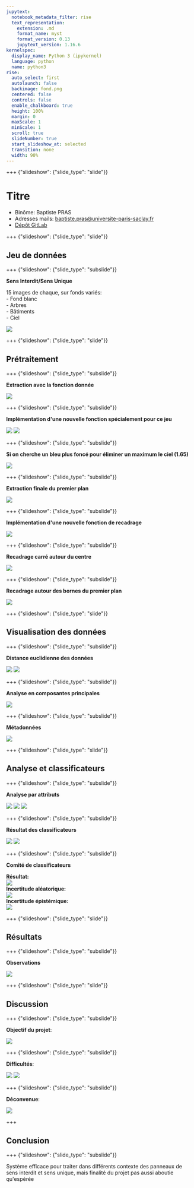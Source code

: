 ```yaml
---
jupytext:
  notebook_metadata_filter: rise
  text_representation:
    extension: .md
    format_name: myst
    format_version: 0.13
    jupytext_version: 1.16.6
kernelspec:
  display_name: Python 3 (ipykernel)
  language: python
  name: python3
rise:
  auto_select: first
  autolaunch: false
  backimage: fond.png
  centered: false
  controls: false
  enable_chalkboard: true
  height: 100%
  margin: 0
  maxScale: 1
  minScale: 1
  scroll: true
  slideNumber: true
  start_slideshow_at: selected
  transition: none
  width: 90%
---
```


+++ {"slideshow": {"slide_type": "slide"}}

# Titre

- Binôme: Baptiste PRAS
- Adresses mails: baptiste.pras@universite-paris-saclay.fr
- [Dépôt GitLab](https://gitlab.dsi.universite-paris-saclay.fr/baptiste.pras/L1InfoInitiationScienceDonnees-2022-2023-Semaine8)

+++ {"slideshow": {"slide_type": "slide"}}

## Jeu de données

+++ {"slideshow": {"slide_type": "subslide"}}

**Sens Interdit/Sens Unique**

15 images de chaque, sur fonds variés:                           
    - Fond blanc                   
    - Arbres                       
    - Bâtiments                   
    - Ciel                         

<img src=media/jeu_donnees.png>

+++ {"slideshow": {"slide_type": "slide"}}

## Prétraitement

+++ {"slideshow": {"slide_type": "subslide"}}

**Extraction avec la fonction donnée**

<img src=media/extraction1.png>

+++ {"slideshow": {"slide_type": "subslide"}}

**Implémentation d'une nouvelle fonction spécialement pour ce jeu**

<img src="media/extraction_avant.png">
<img src="media/bleu_fonce.png">

+++ {"slideshow": {"slide_type": "subslide"}}

**Si on cherche un bleu plus foncé pour éliminer un maximum le ciel (1.65)**

<img src="media/extraction2.png">

+++ {"slideshow": {"slide_type": "subslide"}}

**Extraction finale du premier plan**

<img src="media/extraction3.png">

+++ {"slideshow": {"slide_type": "subslide"}}

**Implémentation d'une nouvelle fonction de recadrage**

<img src="media/recadrage.png">

+++ {"slideshow": {"slide_type": "subslide"}}

**Recadrage carré autour du centre**

<img src="media/recadrage2.png">

+++ {"slideshow": {"slide_type": "subslide"}}

**Recadrage autour des bornes du premier plan**

<img src="media/recadrage3.png">

+++ {"slideshow": {"slide_type": "slide"}}

## Visualisation des données

+++ {"slideshow": {"slide_type": "subslide"}}

**Distance euclidienne des données**

<img src=media/visualisation.png>
<img src=media/dist_euclide.png>

+++ {"slideshow": {"slide_type": "subslide"}}

**Analyse en composantes principales**

<img src=media/attributs_PCA.png>

+++ {"slideshow": {"slide_type": "subslide"}}

**Métadonnées**

<img src=media/metadonnees.png>

+++ {"slideshow": {"slide_type": "slide"}}

## Analyse et classificateurs

+++ {"slideshow": {"slide_type": "subslide"}}

**Analyse par attributs**

<img src=media/matrice.png>
<img src=media/meilleurs.png>
<img src=media/analyse_attributs.png>

+++ {"slideshow": {"slide_type": "subslide"}}

**Résultat des classificateurs**

<img src=media/classificateurs.png>
<img src=media/apprentissage.png>

+++ {"slideshow": {"slide_type": "subslide"}}

**Comité de classificateurs**

__Résultat:__                                                                                                           
<img src=media/comite.png>                                                                                             
__Incertitude aléatorique:__                                                                                                  
<img src=media/aleatorique.png>                                                                                             
__Incertitude épistémique:__                                                                                               
<img src=media/epistemique.png>

+++ {"slideshow": {"slide_type": "slide"}}

## Résultats

+++ {"slideshow": {"slide_type": "subslide"}}

**Observations**

<img src=media/jeu_donnees.png>

+++ {"slideshow": {"slide_type": "slide"}}

## Discussion

+++ {"slideshow": {"slide_type": "subslide"}}

__Objectif du projet__:

<img src=media/panneaux.jpeg>

+++ {"slideshow": {"slide_type": "subslide"}}

__Difficultés__:

<img src=media/extraction1.png>
<img src=media/extraction3.png>

+++ {"slideshow": {"slide_type": "subslide"}}

__Déconvenue__:

<img src=media/rapport.png>

+++

## Conclusion

+++ {"slideshow": {"slide_type": "subslide"}}

Système efficace pour traiter dans différents contexte des panneaux de sens interdit et sens unique, mais finalité du projet pas aussi aboutie qu'espérée
